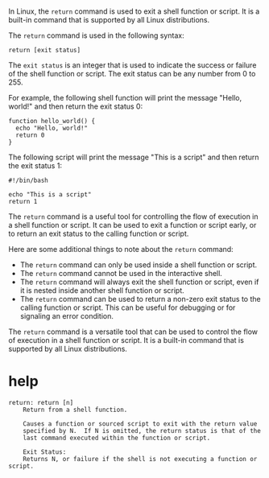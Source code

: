# 

In Linux, the `return` command is used to exit a shell function or script. It is a built-in command that is supported by all Linux distributions.

The `return` command is used in the following syntax:

```
return [exit status]
```

The `exit status` is an integer that is used to indicate the success or failure of the shell function or script. The exit status can be any number from 0 to 255.

For example, the following shell function will print the message "Hello, world!" and then return the exit status 0:

```
function hello_world() {
  echo "Hello, world!"
  return 0
}
```

The following script will print the message "This is a script" and then return the exit status 1:

```
#!/bin/bash

echo "This is a script"
return 1
```

The `return` command is a useful tool for controlling the flow of execution in a shell function or script. It can be used to exit a function or script early, or to return an exit status to the calling function or script.

Here are some additional things to note about the `return` command:

* The `return` command can only be used inside a shell function or script.
* The `return` command cannot be used in the interactive shell.
* The `return` command will always exit the shell function or script, even if it is nested inside another shell function or script.
* The `return` command can be used to return a non-zero exit status to the calling function or script. This can be useful for debugging or for signaling an error condition.

The `return` command is a versatile tool that can be used to control the flow of execution in a shell function or script. It is a built-in command that is supported by all Linux distributions.



# help 

```
return: return [n]
    Return from a shell function.
    
    Causes a function or sourced script to exit with the return value
    specified by N.  If N is omitted, the return status is that of the
    last command executed within the function or script.
    
    Exit Status:
    Returns N, or failure if the shell is not executing a function or script.
```

